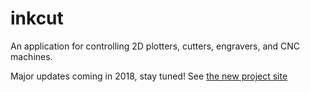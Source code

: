 # inkcut

An application for controlling 2D plotters, cutters, engravers, and CNC machines.

Major updates coming in 2018, stay tuned! See [the new project site](https://www.codelv.com/projects/inkcut/)



